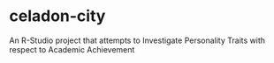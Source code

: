 # celadon-city
An R-Studio project that attempts to Investigate Personality Traits with respect to Academic Achievement
